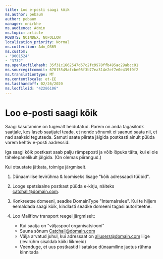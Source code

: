 ```yaml
---
title: Loo e-posti saagi kõik
ms.author: pebaum
author: pebaum
manager: mnirkhe
ms.audience: Admin
ms.topic: article
ROBOTS: NOINDEX, NOFOLLOW
localization_priority: Normal
ms.collection: Adm_O365
ms.custom:
- "9001524"
- "3732"
ms.openlocfilehash: 35f31c1662547d57c2fc9978ffb495ac29abcc01
ms.sourcegitcommit: 67015549afcbe05f3b77ea314e2ef7e0e439f9f2
ms.translationtype: MT
ms.contentlocale: et-EE
ms.lasthandoff: 02/26/2020
ms.locfileid: "42286106"
---
```

# <a name="create-an-email-catch-all"></a>Loo e-posti saagi kõik

Saagi kasutamine on tugevalt heidutatud. Parem on anda tagasilöök saatjale, kes laseb saatjatel teada, et nende sõnumit ei saanud saata nii, et nad saaksid tegutseda. Samuti saate piirata jälgida postkasti ainult püüda varem kehtiv e-posti aadressid. 

Iga saagi kõik postkast saab palju rämpsposti ja võib lõpuks täita, kui ei ole tähelepanelikult jälgida. (On olemas piirangud.) 

Kui otsustate jätkata, toimige järgmiselt.

1. Dünaamilise levirühma & loomiseks lisage "kõik adressaadi tüübid".

2. Looge spetsiaalne postkast püüda e-kirju, näiteks catchall@domain.com.

3. Konkreetse domeeni, seadke DomainType "Internalrelee". Kui te hiljem eemaldada saagi kõik, kindlasti seadke domeeni tagasi autoriteetne.

4. Loo Mailflow transport reegel järgmiselt:

    - Kui saatja on "väljaspool organisatsiooni"
    - Suuna sõnum Catchall@domain.com
    - Välja arvatud juhul, kui adressaat on allusers@domain.com liige (levirühm sisaldab kõiki liikmeid)
    - Veenduge, et uus postkastid lisatakse dünaamiline jaotus rühma kinnitada
